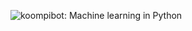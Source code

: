 ![koompibot: Machine learning in Python](https://www.smartspate.com/wp-content/uploads/2018/03/Telegram-Bot-From-Scratch-720x400.png)
